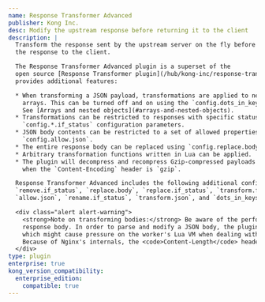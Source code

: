 ```yaml
---
name: Response Transformer Advanced
publisher: Kong Inc.
desc: Modify the upstream response before returning it to the client
description: |
  Transform the response sent by the upstream server on the fly before returning
  the response to the client.

  The Response Transformer Advanced plugin is a superset of the
  open source [Response Transformer plugin](/hub/kong-inc/response-transformer/), and
  provides additional features:

  * When transforming a JSON payload, transformations are applied to nested JSON objects and
    arrays. This can be turned off and on using the `config.dots_in_keys` configuration parameter.
    See [Arrays and nested objects](#arrays-and-nested-objects).
  * Transformations can be restricted to responses with specific status codes using various
    `config.*.if_status` configuration parameters.
  * JSON body contents can be restricted to a set of allowed properties with
    `config.allow.json`.
  * The entire response body can be replaced using `config.replace.body`.
  * Arbitrary transformation functions written in Lua can be applied.
  * The plugin will decompress and recompress Gzip-compressed payloads
    when the `Content-Encoding` header is `gzip`.

  Response Transformer Advanced includes the following additional configurations: `add.if_status`, `append.if_status`,
  `remove.if_status`, `replace.body`, `replace.if_status`, `transform.functions`, `transform.if_status`,
  `allow.json`, `rename.if_status`, `transform.json`, and `dots_in_keys`.

  <div class="alert alert-warning">
    <strong>Note on transforming bodies:</strong> Be aware of the performance of transformations on the
    response body. In order to parse and modify a JSON body, the plugin needs to retain it in memory,
    which might cause pressure on the worker's Lua VM when dealing with large bodies (several MBs).
    Because of Nginx's internals, the <code>Content-Length</code> header will not be set when transforming a response body.
  </div>
type: plugin
enterprise: true
kong_version_compatibility:
  enterprise_edition:
    compatible: true
---
```


